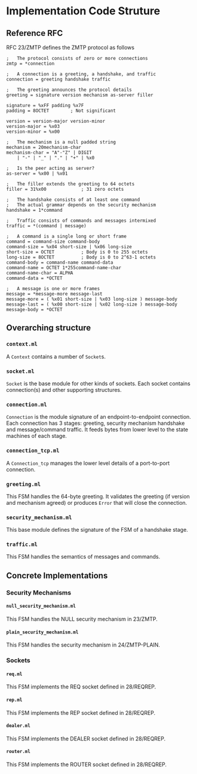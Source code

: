 # Implementation Code Struture

## Reference RFC

RFC 23/ZMTP defines the ZMTP protocol as follows

```
;   The protocol consists of zero or more connections
zmtp = *connection

;   A connection is a greeting, a handshake, and traffic
connection = greeting handshake traffic

;   The greeting announces the protocol details
greeting = signature version mechanism as-server filler

signature = %xFF padding %x7F
padding = 8OCTET        ; Not significant

version = version-major version-minor
version-major = %x03
version-minor = %x00

;   The mechanism is a null padded string
mechanism = 20mechanism-char
mechanism-char = "A"-"Z" | DIGIT
    | "-" | "_" | "." | "+" | %x0

;   Is the peer acting as server?
as-server = %x00 | %x01

;   The filler extends the greeting to 64 octets
filler = 31%x00             ; 31 zero octets

;   The handshake consists of at least one command
;   The actual grammar depends on the security mechanism
handshake = 1*command

;   Traffic consists of commands and messages intermixed
traffic = *(command | message)

;   A command is a single long or short frame
command = command-size command-body
command-size = %x04 short-size | %x06 long-size
short-size = OCTET          ; Body is 0 to 255 octets
long-size = 8OCTET          ; Body is 0 to 2^63-1 octets
command-body = command-name command-data
command-name = OCTET 1*255command-name-char
command-name-char = ALPHA
command-data = *OCTET

;   A message is one or more frames
message = *message-more message-last
message-more = ( %x01 short-size | %x03 long-size ) message-body
message-last = ( %x00 short-size | %x02 long-size ) message-body
message-body = *OCTET
```

## Overarching structure

### `context.ml`

A `Context` contains a number of `Socket`s.

### `socket.ml`

`Socket` is the base module for other kinds of sockets. Each socket contains connection(s) and other supporting structures.

### `connection.ml`

`Connection` is the module signature of an endpoint-to-endpoint connection. Each connection has 3 stages: greeting, security mechanism handshake and message/command traffic. It feeds bytes from lower level to the state machines of each stage. 

### `connection_tcp.ml`

A `Connection_tcp` manages the lower level details of a port-to-port connection.

### `greeting.ml`

This FSM handles the 64-byte greeting. It validates the greeting (if version and mechanism agreed) or produces `Error` that will close the connection.

### `security_mechanism.ml`

This base module defines the signature of the FSM of a handshake stage.

### `traffic.ml`

This FSM handles the semantics of messages and commands.

## Concrete Implementations

### Security Mechanisms

#### `null_security_mechanism.ml`

This FSM handles the NULL security mechanism in 23/ZMTP.

#### `plain_security_mechanism.ml`

This FSM handles the security mechanism in 24/ZMTP-PLAIN.

### Sockets 

#### `req.ml`

This FSM implements the REQ socket defined in 28/REQREP.

#### `rep.ml`

This FSM implements the REP socket defined in 28/REQREP.

#### `dealer.ml`

This FSM implements the DEALER socket defined in 28/REQREP.

#### `router.ml`

This FSM implements the ROUTER socket defined in 28/REQREP.